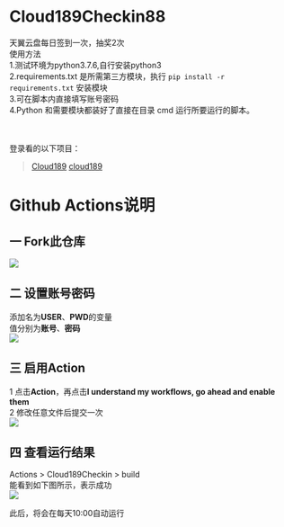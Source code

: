 # Cloud189Checkin88
天翼云盘每日签到一次，抽奖2次<br>
使用方法<br>
1.测试环境为python3.7.6,自行安装python3<br>
2.requirements.txt 是所需第三方模块，执行 `pip install -r requirements.txt` 安装模块<br>
3.可在脚本内直接填写账号密码<br>
4.Python 和需要模块都装好了直接在目录 cmd 运行所要运行的脚本。<br>
<br>
<br>

登录看的以下项目：
> [Cloud189](https://github.com/Dawnnnnnn/Cloud189)
> [cloud189](https://github.com/Aruelius/cloud189)

# Github Actions说明
## 一 Fork此仓库
![](http://tu.yaohuo.me/imgs/2020/06/f059fe73afb4ef5f.png)
## 二 设置账号密码
添加名为**USER**、**PWD**的变量  
值分别为**账号**、**密码**  
![](http://tu.yaohuo.me/imgs/2020/06/748bf9c0ca6143cd.png)

## 三 启用Action
1 点击**Action**，再点击**I understand my workflows, go ahead and enable them**  
2 修改任意文件后提交一次  
![](http://tu.yaohuo.me/imgs/2020/06/34ca160c972b9927.png)

## 四 查看运行结果
Actions > Cloud189Checkin > build  
能看到如下图所示，表示成功  
![](http://tu.yaohuo.me/imgs/2020/06/b9e596c99f3835e0.png)

此后，将会在每天10:00自动运行
